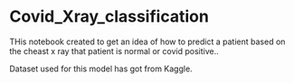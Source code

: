 # Covid_Xray_classification

THis notebook created to get an idea of how to predict a patient based on the cheast x ray that patient is normal or covid positive..

Dataset used for this model has got from Kaggle.
